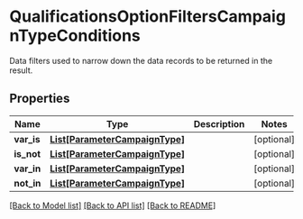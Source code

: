 # QualificationsOptionFiltersCampaignTypeConditions

Data filters used to narrow down the data records to be returned in the result.

## Properties

Name | Type | Description | Notes
------------ | ------------- | ------------- | -------------
**var_is** | [**List[ParameterCampaignType]**](ParameterCampaignType.md) |  | [optional] 
**is_not** | [**List[ParameterCampaignType]**](ParameterCampaignType.md) |  | [optional] 
**var_in** | [**List[ParameterCampaignType]**](ParameterCampaignType.md) |  | [optional] 
**not_in** | [**List[ParameterCampaignType]**](ParameterCampaignType.md) |  | [optional] 

[[Back to Model list]](../README.md#documentation-for-models) [[Back to API list]](../README.md#documentation-for-api-endpoints) [[Back to README]](../README.md)


